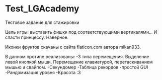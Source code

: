 # Test_LGAcademy
Тестовое задание для стажировки

Цель игры: выставить фишки под соответствующими вертикалями... И спасти принцессу. Наверное.

Иконки фруктов скачаны с сайта flaticon.com автора mikan933.

В данном протипе реализованы:
-3 типа перемещения. Выделение левой кнопкой мыши. Перемещение клавиатурой, перетаскиванием мышью и свайпом.
-Секундомер
-Таблица рекордов
-простой GUI
-Рандомизация уровня
-Красота :З
